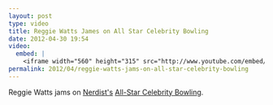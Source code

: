```yaml
---
layout: post
type: video
title: Reggie Watts James on All Star Celebrity Bowling
date: 2012-04-30 19:54
video: 
  embed: |
    <iframe width="560" height="315" src="http://www.youtube.com/embed/vJxWZjTfDNY" frameborder="0" allowfullscreen></iframe>
permalink: 2012/04/reggie-watts-jams-on-all-star-celebrity-bowling
---
```


Reggie Watts jams on [Nerdist's](http://youtube.com/nerdist) [All-Star Celebrity Bowling](http://www.youtube.com/playlist?list=PL4F5986B34F73F112&feature=plcp).
